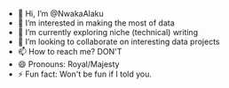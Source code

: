 - 👋 Hi, I’m @NwakaAlaku
- 👀 I’m interested in making the most of data
- 🌱 I’m currently exploring niche (technical) writing
- 💞️ I’m looking to collaborate on interesting data projects
- 📫 How to reach me? DON'T
- 😄 Pronouns: Royal/Majesty
- ⚡ Fun fact: Won't be fun if I told you.

<!---
NwakaAlaku/NwakaAlaku is a ✨ special ✨ repository because its `README.md` (this file) appears on your GitHub profile.
You can click the Preview link to take a look at your changes.
--->
